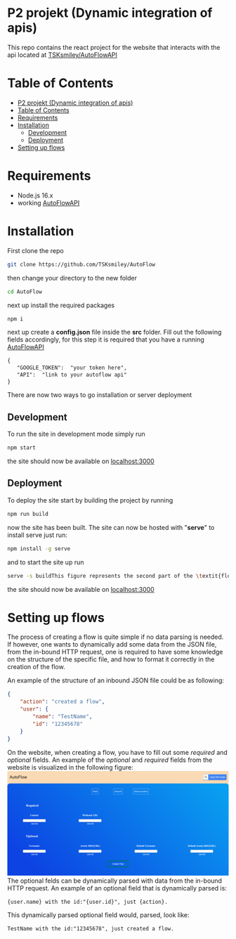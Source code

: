 # P2 projekt (Dynamic integration of apis)
This repo contains the react project for the website that interacts with the api located at [TSKsmiley/AutoFlowAPI](https://github.com/TSKsmiley/AutoFlowAPI)

# Table of Contents
- [P2 projekt (Dynamic integration of apis)](#p2-projekt-dynamic-integration-of-apis)
- [Table of Contents](#table-of-contents)
- [Requirements](#requirements)
- [Installation](#installation)
  - [Development](#development)
  - [Deployment](#deployment)
- [Setting up flows](#setting-up-flows)

# Requirements

 - Node.js 16.x
 - working	 [AutoFlowAPI](https://github.com/TSKsmiley/AutoFlowAPI)

# Installation
First clone the repo 
```bash
git clone https://github.com/TSKsmiley/AutoFlow
```
then change your directory to the new folder
```bash
cd AutoFlow
```
next up install the required packages
```bash
npm i
```
next up create a  **config.json** file inside the **src** folder. Fill out the following fields accordingly, for this step it is required that you have a running [AutoFlowAPI](https://github.com/TSKsmiley/AutoFlowAPI) 

    {
	   "GOOGLE_TOKEN":  "your token here",
	   "API":  "link to your autoflow api"
    }

There are now two ways to go installation or server deployment
## Development
To run the site in development mode simply run
```bash
npm start
```
the site should now be available on [localhost:3000](http://localhost:3000)
## Deployment
To deploy the site start by building the project by running
```bash
npm run build
```
now the site has been built. The site can now be hosted with "**serve**"
to install serve just run:
```bash
npm install -g serve
```
and to start the site up run
```bash
serve -s buildThis figure represents the second part of the \textit{flowInfo} object from the \textit{flowInfo.js} fileThis figure represents the second part of the \textit{flowInfo} object from the \textit{flowInfo.js} file
```
the site should now be available on [localhost:3000](http://localhost:3000)
# Setting up flows
The process of creating a flow is quite simple if no data parsing is needed. If however, one wants to dynamically add some data from the JSON file, from the in-bound HTTP request, one is required to have some knowledge on the structure of the specific file, and how to format it correctly in the creation of the flow.

An example of the structure of an inbound JSON file could be as following:
```JSON
{
    "action": "created a flow",
    "user": {
        "name": "TestName",
        "id": "12345678"
    }
}
```

On the website, when creating a flow, you have to fill out some *required* and *optional* fields. An example of the *optional* and *required* fields from the website is visualized in the following figure:
![A visualiuzation of the *required* and *optional fields from the webpanel*](public/images/CreateFlow_Panel.png)
The optional felds can be dynamically parsed with data from the in-bound HTTP request. An example of an optional field that is dynamically parsed is:
```
{user.name} with the id:"{user.id}", just {action}.
```
This dynamically parsed optional field would, parsed, look like:
```
TestName with the id:"12345678", just created a flow.
```